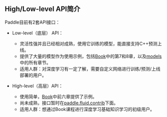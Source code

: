 ## High/Low-level API简介

Paddle目前有2套API接口：

- Low-level（底层） API：
	
	- 灵活性强并且已经相对成熟，使用它训练的模型，能直接支持C++预测上线。
	- 提供了大量的模型作为使用示例，包括[Book](https://github.com/PaddlePaddle/book)中的第7和8章，以及[models](https://github.com/PaddlePaddle/models)中的所有章节。
	- 适用人群：对深度学习有一定了解，需要自定义网络进行训练/预测/上线部署的用户。

- High-level（高层）API：
	
	- 使用简单，[Book](https://github.com/PaddlePaddle/book)中前六章提供了示例。
	- 尚未成熟，接口暂时在[paddle.fluid.contrib](https://github.com/PaddlePaddle/Paddle/tree/develop/python/paddle/fluid/contrib)下面。
	- 适用人群：想通过Book课程进行深度学习基础知识学习的初级用户。
